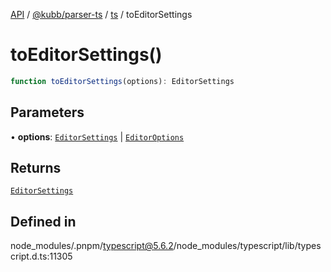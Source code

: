 [API](../../../../../packages.md) / [@kubb/parser-ts](../../../index.md) / [ts](../index.md) / toEditorSettings

# toEditorSettings()

```ts
function toEditorSettings(options): EditorSettings
```

## Parameters

• **options**: [`EditorSettings`](../interfaces/EditorSettings.md) \| [`EditorOptions`](../interfaces/EditorOptions.md)

## Returns

[`EditorSettings`](../interfaces/EditorSettings.md)

## Defined in

node\_modules/.pnpm/typescript@5.6.2/node\_modules/typescript/lib/typescript.d.ts:11305

